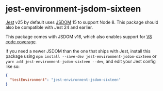 # jest-environment-jsdom-sixteen

[Jest](https://jestjs.io) v25 by default uses [JSDOM](https://github.com/jsdom/jsdom) 15 to support Node 8. This package should also be compatible with Jest 24 and earlier.

This package comes with JSDOM v16, which also enables support for [V8 code coverage](https://jestjs.io/docs/configuration#coverageprovider-string).

If you need a newer JSDOM than the one that ships with Jest, install this package using `npm install --save-dev jest-environment-jsdom-sixteen` or `yarn add jest-environment-jsdom-sixteen --dev`, and edit your Jest config like so:

```json
{
  "testEnvironment": "jest-environment-jsdom-sixteen"
}
```

